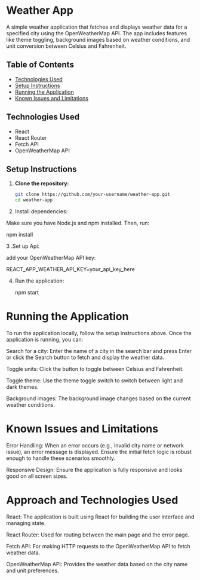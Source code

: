 # Weather App

A simple weather application that fetches and displays weather data for a specified city using the OpenWeatherMap API. The app includes features like theme toggling, background images based on weather conditions, and unit conversion between Celsius and Fahrenheit.

## Table of Contents

- [Technologies Used](#technologies-used)
- [Setup Instructions](#setup-instructions)
- [Running the Application](#running-the-application)
- [Known Issues and Limitations](#known-issues-and-limitations)

## Technologies Used

- React
- React Router
- Fetch API
- OpenWeatherMap API

## Setup Instructions

1. **Clone the repository:**

   ```bash
   git clone https://github.com/your-username/weather-app.git
   cd weather-app
2. Install dependencies:

Make sure you have Node.js and npm installed. Then, run:

   npm install

   
3 .Set up Api:

 add your OpenWeatherMap API key:


REACT_APP_WEATHER_API_KEY=your_api_key_here



4. Run the application:


   npm start



# Running the Application


To run the application locally, follow the setup instructions above. Once the application is running, you can:

Search for a city: Enter the name of a city in the search bar and press Enter or click the Search button to fetch and display the weather data.

Toggle units: Click the button to toggle between Celsius and Fahrenheit.

Toggle theme: Use the theme toggle switch to switch between light and dark themes.

Background images: The background image changes based on the current weather conditions.




# Known Issues and Limitations





Error Handling: When an error occurs (e.g., invalid city name or network issue), an error message is displayed. Ensure the initial fetch logic is robust enough to handle these scenarios smoothly.

Responsive Design: Ensure the application is fully responsive and looks good on all screen sizes.



# Approach and Technologies Used




React: The application is built using React for building the user interface and managing state.

React Router: Used for routing between the main page and the error page.


Fetch API: For making HTTP requests to the OpenWeatherMap API to fetch weather data.


OpenWeatherMap API: Provides the weather data based on the city name and unit preferences.
